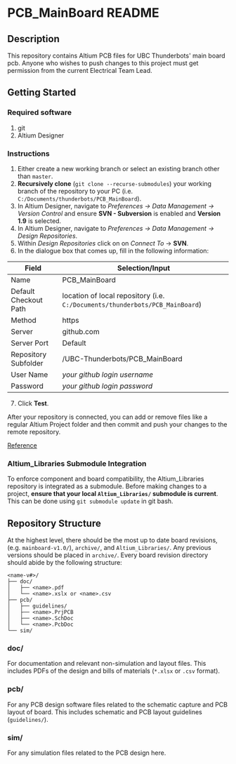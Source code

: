 # PCB_MainBoard README

## Description

This repository contains Altium PCB files for UBC Thunderbots' main board pcb. Anyone who wishes to push changes to this project must get permission from the current Electrical Team Lead.

## Getting Started

### Required software

1. git
2. Altium Designer

### Instructions

1. Either create a new working branch or select an existing branch other than `master`.
2. **Recursively clone** (`git clone --recurse-submodules`) your working branch of the repository to your PC (i.e. `C:/Documents/thunderbots/PCB_MainBoard`).
3. In Altium Designer, navigate to *Preferences -> Data Management -> Version Control* and ensure **SVN - Subversion** is enabled and **Version 1.9** is selected.
4. In Altium Designer, navigate to *Preferences -> Data Management -> Design Repositories*.
5. Within *Design Repositories* click on on *Connect To* -> **SVN**.
6. In the dialogue box that comes up, fill in the following information:

Field|Selection/Input
---|---
Name|PCB_MainBoard
Default Checkout Path|location of local repository (i.e. `C:/Documents/thunderbots/PCB_MainBoard`)
Method|https
Server|github.com
Server Port|Default
Repository Subfolder|/UBC-Thunderbots/PCB_MainBoard
User Name|*your github login username*
Password|*your github login password*

7. Click **Test**.

After your repository is connected, you can add or remove files like a regular Altium Project folder and then commit and push your changes to the remote repository.

[Reference](https://forum.live.altium.com/#posts/235981/718003)

### Altium_Libraries Submodule Integration

To enforce component and board compatibility, the Altium_Libraries repository is integrated as a submodule. Before making changes to a project, **ensure that your local `Altium_Libraries/` submodule is current**. This can be done using `git submodule update` in git bash.

## Repository Structure

At the highest level, there should be the most up to date board revisions, (e.g.
`mainboard-v1.0/`), `archive/`, and `Altium_Libraries/`. Any previous versions should be placed in `archive/`. Every board revision directory should abide by the following structure:

```
<name-v#>/
├── doc/
│   ├── <name>.pdf
│   └── <name>.xslx or <name>.csv
├── pcb/
│   ├── guidelines/
│   ├── <name>.PrjPCB
│   ├── <name>.SchDoc
│   └── <name>.PcbDoc
└── sim/
```

### doc/

For documentation and relevant non-simulation and layout files. This includes PDFs of the design and bills of materials (`*.xlsx` or `.csv` format).

### pcb/

For any PCB design software files related to the schematic capture and PCB layout of board. This includes schematic and PCB layout guidelines (`guidelines/`).

### sim/

For any simulation files related to the PCB design here.
